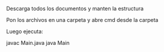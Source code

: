 Descarga todos los documentos y manten la estructura

Pon los archivos en una carpeta y abre cmd desde la carpeta

Luego ejecuta:

javac Main.java
java Main
